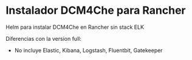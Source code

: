 # Instalador DCM4Che para Rancher

Helm para instalar DCM4Che en Rancher sin stack ELK

Diferencias con la version full:

* No incluye Elastic, Kibana, Logstash, Fluentbit, Gatekeeper


